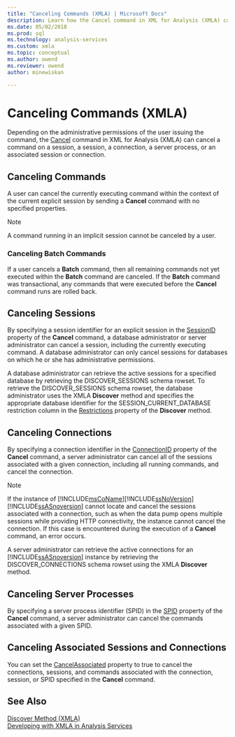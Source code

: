 ```yaml
---
title: "Canceling Commands (XMLA) | Microsoft Docs"
description: Learn how the Cancel command in XML for Analysis (XMLA) can cancel a command on a session, a session, a connection, a server process, or an associated session or connection.
ms.date: 05/02/2018
ms.prod: sql
ms.technology: analysis-services
ms.custom: xmla
ms.topic: conceptual
ms.author: owend
ms.reviewer: owend
author: minewiskan

---
```

# Canceling Commands (XMLA)
  Depending on the administrative permissions of the user issuing the command, the [Cancel](../xmla/xml-elements-commands/cancel-element-xmla.md) command in XML for Analysis (XMLA) can cancel a command on a session, a session, a connection, a server process, or an associated session or connection.  
  
## Canceling Commands  
 A user can cancel the currently executing command within the context of the current explicit session by sending a **Cancel** command with no specified properties.  
  
> [!NOTE]  
>  A command running in an implicit session cannot be canceled by a user.  
  
### Canceling Batch Commands  
 If a user cancels a **Batch** command, then all remaining commands not yet executed within the **Batch** command are canceled. If the **Batch** command was transactional, any commands that were executed before the **Cancel** command runs are rolled back.  
  
## Canceling Sessions  
 By specifying a session identifier for an explicit session in the [SessionID](../xmla/xml-elements-properties/id-element-xmla.md) property of the **Cancel** command, a database administrator or server administrator can cancel a session, including the currently executing command. A database administrator can only cancel sessions for databases on which he or she has administrative permissions.  
  
 A database administrator can retrieve the active sessions for a specified database by retrieving the DISCOVER_SESSIONS schema rowset. To retrieve the DISCOVER_SESSIONS schema rowset, the database administrator uses the XMLA **Discover** method and specifies the appropriate database identifier for the SESSION_CURRENT_DATABASE restriction column in the [Restrictions](../xmla/xml-elements-properties/restrictions-element-xmla.md) property of the **Discover** method.  
  
## Canceling Connections  
 By specifying a connection identifier in the [ConnectionID](../xmla/xml-elements-properties/connectionid-element-xmla.md) property of the **Cancel** command, a server administrator can cancel all of the sessions associated with a given connection, including all running commands, and cancel the connection.  
  
> [!NOTE]
>  If the instance of [!INCLUDE[msCoName](../includes/msconame-md.md)][!INCLUDE[ssNoVersion](../includes/ssnoversion-md.md)][!INCLUDE[ssASnoversion](../includes/ssasnoversion-md.md)] cannot locate and cancel the sessions associated with a connection, such as when the data pump opens multiple sessions while providing HTTP connectivity, the instance cannot cancel the connection. If this case is encountered during the execution of a **Cancel** command, an error occurs.  
  
 A server administrator can retrieve the active connections for an [!INCLUDE[ssASnoversion](../includes/ssasnoversion-md.md)] instance by retrieving the DISCOVER_CONNECTIONS schema rowset using the XMLA **Discover** method.  
  
## Canceling Server Processes  
 By specifying a server process identifier (SPID) in the [SPID](../xmla/xml-elements-properties/id-element-xmla.md) property of the **Cancel** command, a server administrator can cancel the commands associated with a given SPID.  
  
## Canceling Associated Sessions and Connections  
 You can set the [CancelAssociated](../xmla/xml-elements-properties/cancelassociated-element-xmla.md) property to true to cancel the connections, sessions, and commands associated with the connection, session, or SPID specified in the **Cancel** command.  
  
## See Also  
 [Discover Method &#40;XMLA&#41;](../xmla/xml-elements-methods-discover.md)   
 [Developing with XMLA in Analysis Services](../../analysis-services/multidimensional-models-scripting-language-assl-xmla/developing-with-xmla-in-analysis-services.md)  
  
